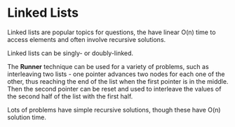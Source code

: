 # Linked Lists

Linked lists are popular topics for questions, the have linear O(n) time to access elements and often involve recursive solutions.

Linked lists can be singly- or doubly-linked.

The **Runner** technique can be used for a variety of problems, such as interleaving two lists - one pointer advances two nodes for each one of the other, thus reaching the end of the list when the first pointer is in the middle. Then the second pointer can be reset and used to interleave the values of the second half of the list with the first half.

Lots of problems have simple recursive solutions, though these have O(n) solution time.